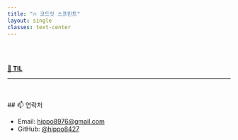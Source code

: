 ```yaml
---
title: "🔥 코드잇 스프린트"
layout: single
classes: text-center
---
```



<br>
<br>

 <a href="/2025-04-24-TIL.html/"><strong>📅 TIL</strong></a>




                  
---
<br>
<br>
## 📫 연락처


- Email: hippo8976@gmail.com
- GitHub: [@hippo8427](https://github.com/hippo8427)
